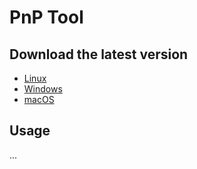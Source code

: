 # PnP Tool

## Download the latest version
- [Linux](https://github.com/carmonac/pnp_tool/releases/download/v0.0.4/pnp_card_ubuntu-latest)
- [Windows](https://github.com/carmonac/pnp_tool/releases/download/v0.0.4/pnp_card_windows-latest)
- [macOS](https://github.com/carmonac/pnp_tool/releases/download/v0.0.4/pnp_card_macos-latest)

## Usage
...

